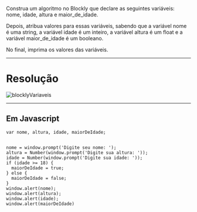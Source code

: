Construa um algoritmo no Blockly que declare as seguintes variáveis: nome, idade, altura e maior_de_idade.

Depois, atribua valores para essas variáveis, sabendo que a variável nome é uma string, a variável idade é um inteiro,
a variável altura é um float e a variável maior_de_idade é um booleano.

No final, imprima os valores das variáveis.

-------------------------------------------------------------

# Resolução

![blocklyVariaveis](https://github.com/alvesdanrley/FAP_Softex/assets/129902303/3ac1fc33-3810-485c-9719-4facb272bc3d)

-------------------------------------------------------------

## Em Javascript

```
var nome, altura, idade, maiorDeIdade;


nome = window.prompt('Digite seu nome: ');
altura = Number(window.prompt('Digite sua altura: '));
idade = Number(window.prompt('Digite sua idade: '));
if (idade >= 18) {
  maiorDeIdade = true;
} else {
  maiorDeIdade = false;
}
window.alert(nome);
window.alert(altura);
window.alert(idade);
window.alert(maiorDeIdade)
